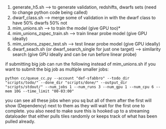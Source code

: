 1. generate_h5.sh --> to generate validation, redshifts, dwarfs sets (need to change python code being called)
2. dwarf_class.sh --> merge some of validation in with the dwarf class to have 50% dwarfs 50% not
3. mim_unions.sh --> to train the model (give GPU too)*
4. mim_unions_zspec_train.sh --> train linear probe model (give GPU ideally)
5. mim_unions_zspec_test.sh --> test linear probe model (give GPU ideally)
6. dwarf_seach.sh (or dwarf_search_single for just one target) --> similarity search (give GPU ideally and can be run before linear probe)


if submitting big job can run the following instead of mim_unions.sh if you want to submit the big job as multiple smaller jobs:
```
python cc/queue_cc.py --account "def-sfabbro" --todo_dir "scripts/todo/" --done_dir "scripts/done/" --output_dir "scripts/stdout/" --num_jobs 1 --num_runs 3 --num_gpu 1 --num_cpu 6 --mem 10G --time_limit "00-03:00"
```
you can see all these jobs when you sq but all of them after the first will show (Dependency) next to them as they will wait for the first one to complete. you also need to make sure this is hooked up to a streaming dataloader that either pulls tiles randomly or keeps track of what has been pulled already.
